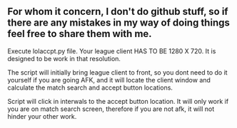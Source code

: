 For whom it concern, I don't do github stuff, so if there are any mistakes in my way of doing things feel free to share them with me. 
---------------------------------------
Execute lolaccpt.py file. Your league client HAS TO BE 1280 X 720. It is designed to be work in that resolution.

The script will initially bring league client to front, so you dont need to do it yourself if you are going AFK, and it will locate the client window and calculate the match search and accept button locations. 

Script will click in interwals to the accept button location. It will only work if you are on match search screen, therefore if you are not afk, it will not hinder your other work. 
